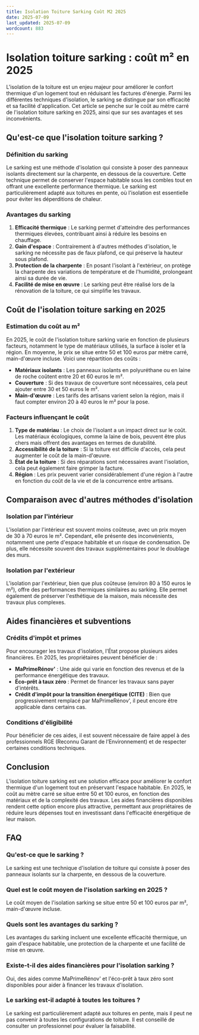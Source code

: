 ```yaml
---
title: Isolation Toiture Sarking Coût M2 2025
date: 2025-07-09
last_updated: 2025-07-09
wordcount: 883
---
```


# Isolation toiture sarking : coût m² en 2025

L'isolation de la toiture est un enjeu majeur pour améliorer le confort thermique d'un logement tout en réduisant les factures d'énergie. Parmi les différentes techniques d'isolation, le sarking se distingue par son efficacité et sa facilité d'application. Cet article se penche sur le coût au mètre carré de l'isolation toiture sarking en 2025, ainsi que sur ses avantages et ses inconvénients.

## Qu'est-ce que l'isolation toiture sarking ?

### Définition du sarking

Le sarking est une méthode d'isolation qui consiste à poser des panneaux isolants directement sur la charpente, en dessous de la couverture. Cette technique permet de conserver l'espace habitable sous les combles tout en offrant une excellente performance thermique. Le sarking est particulièrement adapté aux toitures en pente, où l'isolation est essentielle pour éviter les déperditions de chaleur.

### Avantages du sarking

1. **Efficacité thermique** : Le sarking permet d'atteindre des performances thermiques élevées, contribuant ainsi à réduire les besoins en chauffage.
2. **Gain d'espace** : Contrairement à d'autres méthodes d'isolation, le sarking ne nécessite pas de faux plafond, ce qui préserve la hauteur sous plafond.
3. **Protection de la charpente** : En posant l'isolant à l'extérieur, on protège la charpente des variations de température et de l'humidité, prolongeant ainsi sa durée de vie.
4. **Facilité de mise en œuvre** : Le sarking peut être réalisé lors de la rénovation de la toiture, ce qui simplifie les travaux.

## Coût de l'isolation toiture sarking en 2025

### Estimation du coût au m²

En 2025, le coût de l'isolation toiture sarking varie en fonction de plusieurs facteurs, notamment le type de matériaux utilisés, la surface à isoler et la région. En moyenne, le prix se situe entre 50 et 100 euros par mètre carré, main-d'œuvre incluse. Voici une répartition des coûts :

- **Matériaux isolants** : Les panneaux isolants en polyuréthane ou en laine de roche coûtent entre 20 et 60 euros le m².
- **Couverture** : Si des travaux de couverture sont nécessaires, cela peut ajouter entre 30 et 50 euros le m².
- **Main-d'œuvre** : Les tarifs des artisans varient selon la région, mais il faut compter environ 20 à 40 euros le m² pour la pose.

### Facteurs influençant le coût

1. **Type de matériau** : Le choix de l'isolant a un impact direct sur le coût. Les matériaux écologiques, comme la laine de bois, peuvent être plus chers mais offrent des avantages en termes de durabilité.
2. **Accessibilité de la toiture** : Si la toiture est difficile d'accès, cela peut augmenter le coût de la main-d'œuvre.
3. **État de la toiture** : Si des réparations sont nécessaires avant l'isolation, cela peut également faire grimper la facture.
4. **Région** : Les prix peuvent varier considérablement d'une région à l'autre en fonction du coût de la vie et de la concurrence entre artisans.

## Comparaison avec d'autres méthodes d'isolation

### Isolation par l'intérieur

L'isolation par l'intérieur est souvent moins coûteuse, avec un prix moyen de 30 à 70 euros le m². Cependant, elle présente des inconvénients, notamment une perte d'espace habitable et un risque de condensation. De plus, elle nécessite souvent des travaux supplémentaires pour le doublage des murs.

### Isolation par l'extérieur

L'isolation par l'extérieur, bien que plus coûteuse (environ 80 à 150 euros le m²), offre des performances thermiques similaires au sarking. Elle permet également de préserver l'esthétique de la maison, mais nécessite des travaux plus complexes.

## Aides financières et subventions

### Crédits d'impôt et primes

Pour encourager les travaux d'isolation, l'État propose plusieurs aides financières. En 2025, les propriétaires peuvent bénéficier de :

- **MaPrimeRénov'** : Une aide qui varie en fonction des revenus et de la performance énergétique des travaux.
- **Éco-prêt à taux zéro** : Permet de financer les travaux sans payer d'intérêts.
- **Crédit d'impôt pour la transition énergétique (CITE)** : Bien que progressivement remplacé par MaPrimeRénov', il peut encore être applicable dans certains cas.

### Conditions d'éligibilité

Pour bénéficier de ces aides, il est souvent nécessaire de faire appel à des professionnels RGE (Reconnu Garant de l’Environnement) et de respecter certaines conditions techniques.

## Conclusion

L'isolation toiture sarking est une solution efficace pour améliorer le confort thermique d'un logement tout en préservant l'espace habitable. En 2025, le coût au mètre carré se situe entre 50 et 100 euros, en fonction des matériaux et de la complexité des travaux. Les aides financières disponibles rendent cette option encore plus attractive, permettant aux propriétaires de réduire leurs dépenses tout en investissant dans l'efficacité énergétique de leur maison.

## FAQ

### Qu'est-ce que le sarking ?

Le sarking est une technique d'isolation de toiture qui consiste à poser des panneaux isolants sur la charpente, en dessous de la couverture.

### Quel est le coût moyen de l'isolation sarking en 2025 ?

Le coût moyen de l'isolation sarking se situe entre 50 et 100 euros par m², main-d'œuvre incluse.

### Quels sont les avantages du sarking ?

Les avantages du sarking incluent une excellente efficacité thermique, un gain d'espace habitable, une protection de la charpente et une facilité de mise en œuvre.

### Existe-t-il des aides financières pour l'isolation sarking ?

Oui, des aides comme MaPrimeRénov' et l'éco-prêt à taux zéro sont disponibles pour aider à financer les travaux d'isolation.

### Le sarking est-il adapté à toutes les toitures ?

Le sarking est particulièrement adapté aux toitures en pente, mais il peut ne pas convenir à toutes les configurations de toiture. Il est conseillé de consulter un professionnel pour évaluer la faisabilité.